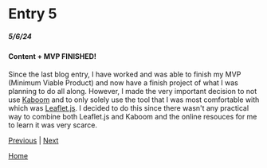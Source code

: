 # Entry 5
##### 5/6/24

#### Content + MVP FINISHED!

Since the last blog entry, I have worked and was able to finish my MVP (Minimum Viable Product) and now have a finish project of what I was planning to do all along. However, I made the very important decision to not use [Kaboom](https://kaboomjs.com/) and to only solely use the tool that I was most comfortable with which was [Leaflet.js](https://leafletjs.com/). I decided to do this since there wasn't any practical way to combine both Leaflet.js and Kaboom and the online resouces for me to learn it was very scarce. 

[Previous](entry04.md) | [Next](entry06.md)

[Home](../README.md)

